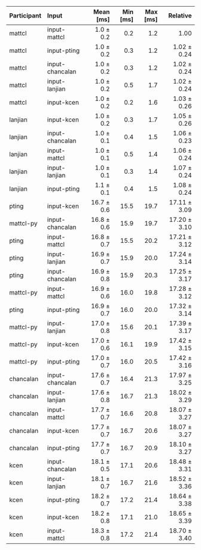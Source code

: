 | Participant | Input | Mean [ms] | Min [ms] | Max [ms] | Relative |
|:---|:---|---:|---:|---:|---:|
| mattcl | input-mattcl | 1.0 ± 0.2 | 0.2 | 1.2 | 1.00 |
| mattcl | input-pting | 1.0 ± 0.2 | 0.3 | 1.2 | 1.02 ± 0.24 |
| mattcl | input-chancalan | 1.0 ± 0.2 | 0.3 | 1.2 | 1.02 ± 0.24 |
| mattcl | input-lanjian | 1.0 ± 0.2 | 0.5 | 1.7 | 1.02 ± 0.24 |
| mattcl | input-kcen | 1.0 ± 0.2 | 0.2 | 1.6 | 1.03 ± 0.26 |
| lanjian | input-kcen | 1.0 ± 0.2 | 0.3 | 1.7 | 1.05 ± 0.26 |
| lanjian | input-chancalan | 1.0 ± 0.1 | 0.4 | 1.5 | 1.06 ± 0.23 |
| lanjian | input-mattcl | 1.0 ± 0.1 | 0.5 | 1.4 | 1.06 ± 0.24 |
| lanjian | input-lanjian | 1.0 ± 0.1 | 0.3 | 1.4 | 1.07 ± 0.24 |
| lanjian | input-pting | 1.1 ± 0.1 | 0.4 | 1.5 | 1.08 ± 0.24 |
| pting | input-kcen | 16.7 ± 0.6 | 15.5 | 19.7 | 17.11 ± 3.09 |
| mattcl-py | input-chancalan | 16.8 ± 0.6 | 15.9 | 19.7 | 17.20 ± 3.10 |
| pting | input-mattcl | 16.8 ± 0.7 | 15.5 | 20.2 | 17.21 ± 3.12 |
| pting | input-lanjian | 16.9 ± 0.7 | 15.9 | 20.0 | 17.24 ± 3.14 |
| pting | input-chancalan | 16.9 ± 0.8 | 15.9 | 20.3 | 17.25 ± 3.17 |
| mattcl-py | input-mattcl | 16.9 ± 0.6 | 16.0 | 19.8 | 17.28 ± 3.12 |
| pting | input-pting | 16.9 ± 0.7 | 16.0 | 20.0 | 17.32 ± 3.14 |
| mattcl-py | input-lanjian | 17.0 ± 0.8 | 15.6 | 20.1 | 17.39 ± 3.17 |
| mattcl-py | input-kcen | 17.0 ± 0.6 | 16.1 | 19.9 | 17.42 ± 3.15 |
| mattcl-py | input-pting | 17.0 ± 0.7 | 16.0 | 20.5 | 17.42 ± 3.16 |
| chancalan | input-chancalan | 17.6 ± 0.7 | 16.4 | 21.3 | 17.97 ± 3.25 |
| chancalan | input-lanjian | 17.6 ± 0.8 | 16.7 | 21.3 | 18.02 ± 3.29 |
| chancalan | input-mattcl | 17.7 ± 0.7 | 16.6 | 20.8 | 18.07 ± 3.27 |
| chancalan | input-kcen | 17.7 ± 0.7 | 16.7 | 20.6 | 18.07 ± 3.27 |
| chancalan | input-pting | 17.7 ± 0.7 | 16.7 | 20.9 | 18.10 ± 3.27 |
| kcen | input-chancalan | 18.1 ± 0.5 | 17.1 | 20.6 | 18.48 ± 3.31 |
| kcen | input-lanjian | 18.1 ± 0.7 | 16.7 | 21.6 | 18.52 ± 3.36 |
| kcen | input-pting | 18.2 ± 0.7 | 17.2 | 21.4 | 18.64 ± 3.38 |
| kcen | input-kcen | 18.2 ± 0.8 | 17.1 | 21.0 | 18.65 ± 3.39 |
| kcen | input-mattcl | 18.3 ± 0.8 | 17.2 | 21.4 | 18.70 ± 3.40 |
